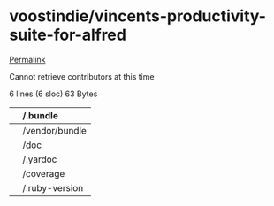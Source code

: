 # voostindie/vincents-productivity-suite-for-alfred

[Permalink](https://github.com/voostindie/vincents-productivity-suite-for-alfred/blob/6615a207981e1f11c2e4f16302489101999d2e3b/.gitignore)

Cannot retrieve contributors at this time

 6 lines \(6 sloc\) 63 Bytes

|  | /.bundle |
| :--- | :--- |
|  | /vendor/bundle |
|  | /doc |
|  | /.yardoc |
|  | /coverage |
|  | /.ruby-version |

